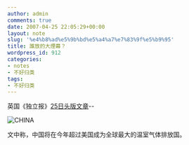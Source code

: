 ```yaml
---
author: admin
comments: true
date: 2007-04-25 22:05:29+00:00
layout: note
slug: '%e4%b8%ad%e5%9b%bd%e5%a4%a7%e7%83%9f%e5%b9%95'
title: 誰放的大煙幕？
wordpress_id: 912
categories:
- notes
- 不好归类
tags:
- 不好归类
---
```


英国《独立报》[25日头版文章](http://news.independent.co.uk/environment/climate_change/article2483839.ece)--

![CHINA](http://farm1.static.flickr.com/178/472861593_b8278cd380_m.jpg)

文中称，中国将在今年超过美国成为全球最大的温室气体排放国。
